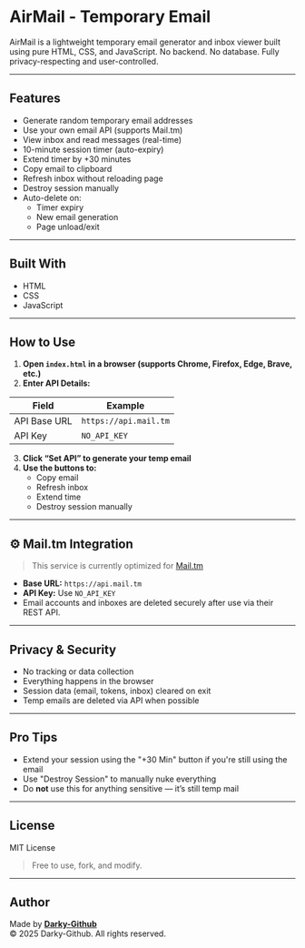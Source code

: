 # AirMail - Temporary Email

AirMail is a lightweight temporary email generator and inbox viewer built using pure HTML, CSS, and JavaScript. No backend. No database. Fully privacy-respecting and user-controlled.

---

## Features

- Generate random temporary email addresses
- Use your own email API (supports Mail.tm)
- View inbox and read messages (real-time)
- 10-minute session timer (auto-expiry)
- Extend timer by +30 minutes
- Copy email to clipboard
- Refresh inbox without reloading page
- Destroy session manually
- Auto-delete on:
  - Timer expiry
  - New email generation
  - Page unload/exit

---

## Built With

- HTML
- CSS
- JavaScript

---

## How to Use

1. **Open `index.html` in a browser (supports Chrome, Firefox, Edge, Brave, etc.)**
2. **Enter API Details:**

| Field         | Example                        |
|---------------|--------------------------------|
| API Base URL  | `https://api.mail.tm`          |
| API Key       | `NO_API_KEY`                   |

3. **Click “Set API” to generate your temp email**
4. **Use the buttons to:**
   - Copy email
   - Refresh inbox
   - Extend time
   - Destroy session manually

---

## ⚙️ Mail.tm Integration

> This service is currently optimized for [Mail.tm](https://docs.mail.tm/)

- **Base URL:** `https://api.mail.tm`
- **API Key:** Use `NO_API_KEY`
- Email accounts and inboxes are deleted securely after use via their REST API.

---

## Privacy & Security

- No tracking or data collection
- Everything happens in the browser
- Session data (email, tokens, inbox) cleared on exit
- Temp emails are deleted via API when possible

---

## Pro Tips

- Extend your session using the "+30 Min" button if you're still using the email
- Use "Destroy Session" to manually nuke everything
- Do **not** use this for anything sensitive — it’s still temp mail

---

## License

MIT License

> Free to use, fork, and modify.

---

## Author

Made by **[Darky-Github](https://github.com/Darky-Github)**  
© 2025 Darky-Github. All rights reserved.
